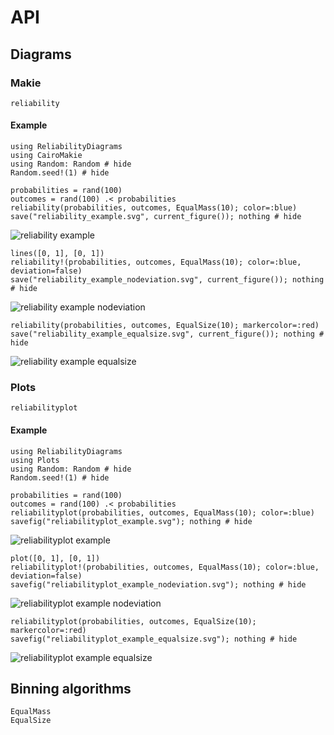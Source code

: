 # API

## Diagrams

### Makie

```@docs
reliability
```

#### Example

```@example makie
using ReliabilityDiagrams
using CairoMakie
using Random: Random # hide
Random.seed!(1) # hide

probabilities = rand(100)
outcomes = rand(100) .< probabilities
reliability(probabilities, outcomes, EqualMass(10); color=:blue)
save("reliability_example.svg", current_figure()); nothing # hide
```

![reliability example](reliability_example.svg)

```@example makie
lines([0, 1], [0, 1])
reliability!(probabilities, outcomes, EqualMass(10); color=:blue, deviation=false)
save("reliability_example_nodeviation.svg", current_figure()); nothing # hide
```

![reliability example nodeviation](reliability_example_nodeviation.svg)

```@example makie
reliability(probabilities, outcomes, EqualSize(10); markercolor=:red)
save("reliability_example_equalsize.svg", current_figure()); nothing # hide
```

![reliability example equalsize](reliability_example_equalsize.svg)

### Plots

```@docs
reliabilityplot
```

#### Example

```@example plots
using ReliabilityDiagrams
using Plots
using Random: Random # hide
Random.seed!(1) # hide

probabilities = rand(100)
outcomes = rand(100) .< probabilities
reliabilityplot(probabilities, outcomes, EqualMass(10); color=:blue)
savefig("reliabilityplot_example.svg"); nothing # hide
```

![reliabilityplot example](reliabilityplot_example.svg)

```@example plots
plot([0, 1], [0, 1])
reliabilityplot!(probabilities, outcomes, EqualMass(10); color=:blue, deviation=false)
savefig("reliabilityplot_example_nodeviation.svg"); nothing # hide
```

![reliabilityplot example nodeviation](reliabilityplot_example_nodeviation.svg)

```@example plots
reliabilityplot(probabilities, outcomes, EqualSize(10); markercolor=:red)
savefig("reliabilityplot_example_equalsize.svg"); nothing # hide
```

![reliabilityplot example equalsize](reliabilityplot_example_equalsize.svg)

## Binning algorithms

```@docs
EqualMass
EqualSize
```
